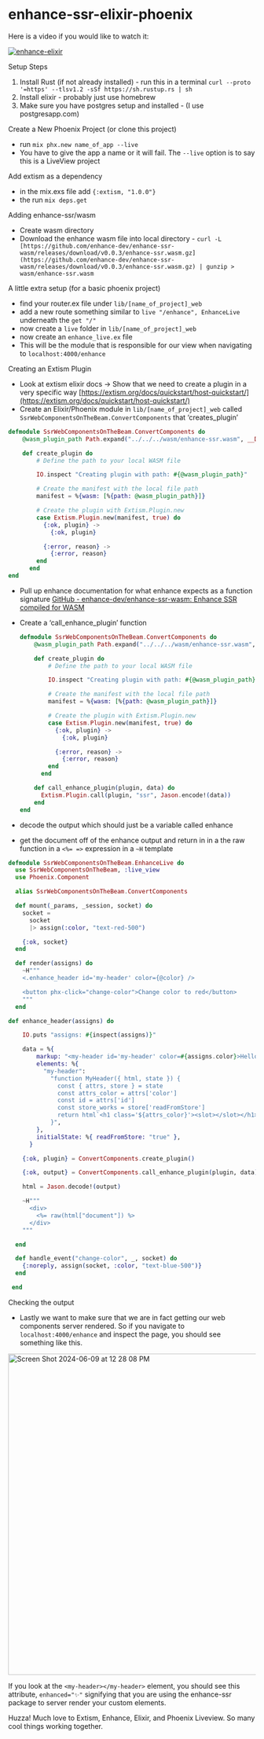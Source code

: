 # enhance-ssr-elixir-phoenix

Here is a video if you would like to watch it:

[![enhance-elixir](https://github.com/Benanna2019/enhance-ssr-elixir-phoenix/assets/65513685/86412b68-0b9e-4cec-8d27-94dddc4c4476)](https://www.youtube.com/watch?v=LVlDhNxsSTQ)

Setup Steps

1. Install Rust (if not already installed) - run this in a terminal `curl --proto '=https' --tlsv1.2 -sSf https://sh.rustup.rs | sh`
2. Install elixir - probably just use homebrew
3. Make sure you have postgres setup and installed - (I use postgresapp.com)

Create a New Phoenix Project (or clone this project)

- run `mix phx.new name_of_app --live`
- You have to give the app a name or it will fail. The `--live` option is to say this is a LiveView project

Add extism as a dependency

- in the mix.exs file add `{:extism, "1.0.0"}`
- the run `mix deps.get`

Adding enhance-ssr/wasm

- Create wasm directory
- Download the enhance wasm file into local directory - `curl -L [https://github.com/enhance-dev/enhance-ssr-wasm/releases/download/v0.0.3/enhance-ssr.wasm.gz](https://github.com/enhance-dev/enhance-ssr-wasm/releases/download/v0.0.3/enhance-ssr.wasm.gz) | gunzip > wasm/enhance-ssr.wasm`

A little extra setup (for a basic phoenix project)

- find your router.ex file under `lib/[name_of_project]_web`
- add a new route something similar to `live "/enhance", EnhanceLive` underneath the `get "/"`
- now create a `live` folder in `lib/[name_of_project]_web`
- now create an `enhance_live.ex` file
- This will be the module that is responsible for our view when navigating to `localhost:4000/enhance`

Creating an Extism Plugin

- Look at extism elixir docs → Show that we need to create a plugin in a very specific way
  [https://extism.org/docs/quickstart/host-quickstart/](https://extism.org/docs/quickstart/host-quickstart/)
- Create an Elixir/Phoenix module in `lib/[name_of_project]_web` called `SsrWebComponentsOnTheBeam.ConvertComponents` that ‘creates_plugin’

```elixir
defmodule SsrWebComponentsOnTheBeam.ConvertComponents do
    @wasm_plugin_path Path.expand("../../../wasm/enhance-ssr.wasm", __DIR__)

    def create_plugin do
        # Define the path to your local WASM file

        IO.inspect "Creating plugin with path: #{@wasm_plugin_path}"

        # Create the manifest with the local file path
        manifest = %{wasm: [%{path: @wasm_plugin_path}]}

        # Create the plugin with Extism.Plugin.new
        case Extism.Plugin.new(manifest, true) do
          {:ok, plugin} ->
            {:ok, plugin}

          {:error, reason} ->
            {:error, reason}
        end
      end
end
```

- Pull up enhance documentation for what enhance expects as a function signature
  [GitHub - enhance-dev/enhance-ssr-wasm: Enhance SSR compiled for WASM](https://github.com/enhance-dev/enhance-ssr-wasm?tab=readme-ov-file#usage)
- Create a ‘call_enhance_plugin’ function

  ```elixir
  defmodule SsrWebComponentsOnTheBeam.ConvertComponents do
      @wasm_plugin_path Path.expand("../../../wasm/enhance-ssr.wasm", __DIR__)

      def create_plugin do
          # Define the path to your local WASM file

          IO.inspect "Creating plugin with path: #{@wasm_plugin_path}"

          # Create the manifest with the local file path
          manifest = %{wasm: [%{path: @wasm_plugin_path}]}

          # Create the plugin with Extism.Plugin.new
          case Extism.Plugin.new(manifest, true) do
            {:ok, plugin} ->
              {:ok, plugin}

            {:error, reason} ->
              {:error, reason}
          end
        end

      def call_enhance_plugin(plugin, data) do
        Extism.Plugin.call(plugin, "ssr", Jason.encode!(data))
      end
  end
  ```

- decode the output which should just be a variable called enhance
- get the document off of the enhance output and return in in a the raw function in a `<%= =>` expression in a `~H` template

```elixir
defmodule SsrWebComponentsOnTheBeam.EnhanceLive do
  use SsrWebComponentsOnTheBeam, :live_view
  use Phoenix.Component

  alias SsrWebComponentsOnTheBeam.ConvertComponents

  def mount(_params, _session, socket) do
    socket =
      socket
      |> assign(:color, "text-red-500")

    {:ok, socket}
  end

  def render(assigns) do
    ~H"""
    <.enhance_header id='my-header' color={@color} />

    <button phx-click="change-color">Change color to red</button>
    """
  end

def enhance_header(assigns) do

    IO.puts "assigns: #{inspect(assigns)}"

    data = %{
        markup: "<my-header id='my-header' color=#{assigns.color}>Hello World</my-header>",
        elements: %{
          "my-header":
            "function MyHeader({ html, state }) {
              const { attrs, store } = state
              const attrs_color = attrs['color']
              const id = attrs['id']
              const store_works = store['readFromStore']
              return html`<h1 class='${attrs_color}'><slot></slot></h1><p>store works: ${store_works} </p><p>attrs id: ${id} </p><p>attrs color: ${attrs_color} </p>`
            }",
        },
        initialState: %{ readFromStore: "true" },
      }

    {:ok, plugin} = ConvertComponents.create_plugin()

    {:ok, output} = ConvertComponents.call_enhance_plugin(plugin, data)

    html = Jason.decode!(output)

    ~H"""
      <div>
        <%= raw(html["document"]) %>
      </div>
    """

  end

  def handle_event("change-color", _, socket) do
    {:noreply, assign(socket, :color, "text-blue-500")}
  end

 end
```

Checking the output

- Lastly we want to make sure that we are in fact getting our web components server rendered. So if you navigate to `localhost:4000/enhance` and inspect the page, you should see something like this.

<img width="654" alt="Screen Shot 2024-06-09 at 12 28 08 PM" src="https://github.com/Benanna2019/enhance-ssr-elixir-phoenix/assets/65513685/22a0da79-15c5-4947-a238-3735ec63722f">

If you look at the `<my-header></my-header>` element, you should see this attribute, `enhanced="✨"` signifying that you are using the enhance-ssr package to server render your custom elements.

Huzza! Much love to Extism, Enhance, Elixir, and Phoenix Liveview. So many cool things working together.
